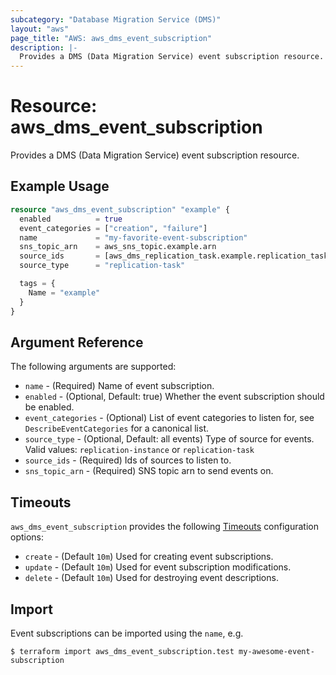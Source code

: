 ```yaml
---
subcategory: "Database Migration Service (DMS)"
layout: "aws"
page_title: "AWS: aws_dms_event_subscription"
description: |-
  Provides a DMS (Data Migration Service) event subscription resource.
---
```


# Resource: aws_dms_event_subscription

Provides a DMS (Data Migration Service) event subscription resource.

## Example Usage

```terraform
resource "aws_dms_event_subscription" "example" {
  enabled          = true
  event_categories = ["creation", "failure"]
  name             = "my-favorite-event-subscription"
  sns_topic_arn    = aws_sns_topic.example.arn
  source_ids       = [aws_dms_replication_task.example.replication_task_id]
  source_type      = "replication-task"

  tags = {
    Name = "example"
  }
}
```

## Argument Reference

The following arguments are supported:

* `name` - (Required) Name of event subscription.
* `enabled` - (Optional, Default: true) Whether the event subscription should be enabled.
* `event_categories` - (Optional) List of event categories to listen for, see `DescribeEventCategories` for a canonical list.
* `source_type` - (Optional, Default: all events) Type of source for events. Valid values: `replication-instance` or `replication-task`
* `source_ids` - (Required) Ids of sources to listen to.
* `sns_topic_arn` - (Required) SNS topic arn to send events on.

## Timeouts

`aws_dms_event_subscription` provides the following [Timeouts](https://www.terraform.io/docs/configuration/blocks/resources/syntax.html#operation-timeouts) configuration options:

- `create` - (Default `10m`) Used for creating event subscriptions.
- `update` - (Default `10m`) Used for event subscription modifications.
- `delete` - (Default `10m`) Used for destroying event descriptions.

## Import

Event subscriptions can be imported using the `name`, e.g.

```
$ terraform import aws_dms_event_subscription.test my-awesome-event-subscription
```
